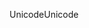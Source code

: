 <span data-ttu-id="5c7fa-101">Unicode</span><span class="sxs-lookup"><span data-stu-id="5c7fa-101">Unicode</span></span>